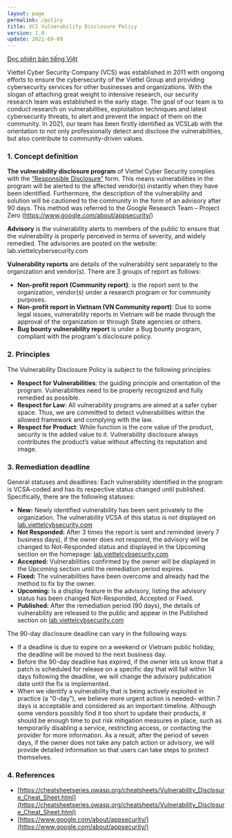 ```yaml
---
layout: page
permalink: /policy
title: VCS Vulnerability Disclosure Policy
version: 1.0
update: 2021-09-09
---
```

[Đọc phiên bản tiếng Việt](/policy-vi)

Viettel Cyber Security Company (VCS) was established in 2011 with ongoing efforts to ensure the cybersecurity of the Viettel Group and providing cybersecurity services for other businesses and organizations. With the slogan of attaching great weight to intensive research, our security research team was established in the early stage. The goal of our team is to conduct research on vulnerabilities, exploitation techniques and latest cybersecurity threats, to alert and prevent the impact of them on the community. In 2021, our team has been firstly identified as VCSLab with the orientation to not only professionally detect and disclose the vulnerabilities, but also contribute to community-driven values.

### 1. Concept definition
**The vulnerability disclosure program** of Viettel Cyber Security complies with the [“Responsible Disclosure”](https://cheatsheetseries.owasp.org/cheatsheets/Vulnerability_Disclosure_Cheat_Sheet.html) form. This means vulnerabilities in the program will be alerted to the affected vendor(s) instantly when they have been identified. Furthermore, the description of the vulnerability and solution will be cautioned to the community in the form of an advisory after 90 days. This method was referred to the Google Research Team – Project Zero (https://www.google.com/about/appsecurity/)  

**Advisory** is the vulnerability alerts to members of the public to ensure that the vulnerability is properly perceived in terms of severity, and widely remedied. The advisories are posted on the website: lab.viettelcybersecurity.com

**Vulnerability reports** are details of the vulnerability sent separately to the organization and vendor(s). There are 3 groups of report as follows:
-   **Non-profit report (Community report)**: is the report sent to the organization, vendor(s) under a research program or for community purposes.
-   **Non-profit report in Vietnam (VN Community report)**: Due to some legal issues, vulnerability reports in Vietnam will be made through the approval of the organization or through State agencies or others.
-   **Bug bounty vulnerability report** is under a Bug bounty program, compliant with the program's disclosure policy.

### 2. Principles
The Vulnerability Disclosure Policy is subject to the following principles:
-   **Respect for Vulnerabilities**: the guiding principle and orientation of the program. Vulnerabilities need to be properly recognized and fully remedied as possible. 
-   **Respect for Law**: All vulnerability programs are aimed at a safer cyber space. Thus, we are committed to detect vulnerabilities within the allowed framework and complying with the law.
-   **Respect for Product**: While function is the core value of the product, security is the added value to it. Vulnerability disclosure always contributes the product’s value without affecting its reputation and image.

### 3. Remediation deadline
General statuses and deadlines: Each vulnerability identified in the program is VCSA-coded and has its respective status changed until published. Specifically, there are the following statuses:
-   **New:** Newly identified vulnerability has been sent privately to the organization. The vulnerability VCSA of this status is not displayed on [lab.viettelcybsecurity.com](https://lab.viettelcybsecurity.com)
-   **Not Responded:** After 3 times the report is sent and reminded (every 7 business days), if the owner does not respond, the advisory will be changed to Not-Responded status and displayed in the Upcoming section on the homepage: [lab.viettelcybsecurity.com](https://lab.viettelcybsecurity.com)
-   **Accepted:** Vulnerabilities confirmed by the owner will be displayed in the Upcoming section until the remediation period expires.
-   **Fixed:** The vulnerabilities have been overcome and already had the method to fix by the owner.
-   **Upcoming:** Is a display feature in the advisory, listing the advisory status has been changed Not-Responded, Accepted or Fixed.
-   **Published:** After the remediation period (90 days), the details of vulnerability are released to the public and appear in the Published section on [lab.viettelcybsecurity.com](https://lab.viettelcybsecurity.com)

The 90-day disclosure deadline can vary in the following ways:
-   If a deadline is due to expire on a weekend or Vietnam public holiday, the deadline will be moved to the next business day.
-   Before the 90-day deadline has expired, if the owner lets us know that a patch is scheduled for release on a specific day that will fall within 14 days following the deadline, we will change the advisory publication date until the fix is implemented.
-   When we identify a vulnerability that is being actively exploited in practice (a “0-day”), we believe more urgent action is needed– within 7 days is acceptable and considered as an important timeline. Although some vendors possibly find it too short to update their products, it should be enough time to put risk mitigation measures in place, such as temporarily disabling a service, restricting access, or contacting the provider for more information. As a result, after the period of seven days, if the owner does not take any patch action or advisory, we will provide detailed information so that users can take steps to protect themselves. 

### 4. References
-   [https://cheatsheetseries.owasp.org/cheatsheets/Vulnerability_Disclosure_Cheat_Sheet.html](https://cheatsheetseries.owasp.org/cheatsheets/Vulnerability_Disclosure_Cheat_Sheet.html) 
-   [https://www.google.com/about/appsecurity/](https://www.google.com/about/appsecurity/)